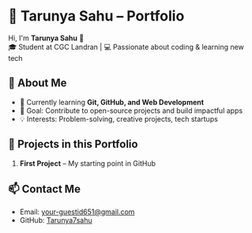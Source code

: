 # 📌 Tarunya Sahu – Portfolio

Hi, I'm **Tarunya Sahu** 👋  
🎓 Student at CGC Landran | 💻 Passionate about coding & learning new tech  

## 🚀 About Me
- 🌱 Currently learning **Git, GitHub, and Web Development**
- 🎯 Goal: Contribute to open-source projects and build impactful apps
- 💡 Interests: Problem-solving, creative projects, tech startups

## 📂 Projects in this Portfolio
1. **First Project** – My starting point in GitHub

## 📫 Contact Me
- Email: your-guestid651@gmail.com
- GitHub: [Tarunya7sahu](https://github.com/Tarunya7sahu)
